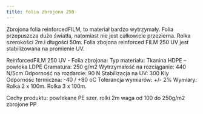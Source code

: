```yaml
---
title: folia zbrojona 250
---
```

 Zbrojona folia reinforcedFILM, to materiał bardzo wytrzymały. Folia przepuszcza dużo światła, natomiast nie jest całkowicie przezierna. Rolka szerokości 2m.i długości 50m. Folia zbojona reinforced FILM 250 UV jest stabilizowana na promienie UV.
 
 ReinforcedFILM 250 UV - Folia zbrojona:
Typ materiału:
Tkanina HDPE – powłoka LDPE
Gramatura:
250 g/m2
Wytrzymałość na rozciąganie:
440 N/5cm
Odporność na rozdarcie:
90 N
Stabilizacja na UV:
300 Kly
Odporność termiczna:
-40 / +80 oC
Tolerancja wymiarów:
+/- 2%
Wymiary:
Rolka 2 x 100m.
Rolka 3 x 100m.




Cechy produktu:
powlekane PE
szer. rolki 2m
waga od 100 do 250g/m2
zbrojone PP